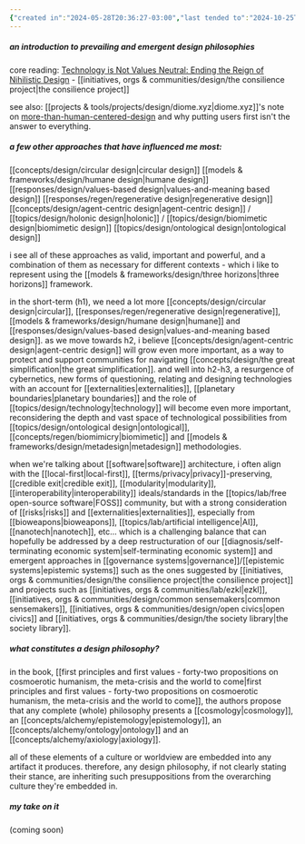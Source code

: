 ```yaml
---
{"created in":"2024-05-28T20:36:27-03:00","last tended to":"2024-10-25T13:57:53-03:00","tags":["design","philosophy","🌱"],"dg-publish":true,"relevancescore":98,"notestage":["🌱"],"created":"2024-05-28T20:36:27.877-03:00","updated":"2024-12-23T19:02:18.733-03:00","permalink":"/core-notes/design-philosophies/","dgPassFrontmatter":true}
---
```


##### an introduction to prevailing and emergent design philosophies

core reading: [Technology is Not Values Neutral: Ending the Reign of Nihilistic Design](https://consilienceproject.org/technology-is-not-values-neutral-ending-the-reign-of-nihilistic-design-2/) - [[initiatives, orgs & communities/design/the consilience project\|the consilience project]]

see also: [[projects & tools/projects/design/diome.xyz\|diome.xyz]]'s note on [more-than-human-centered-design](https://diome.xyz/2+%F0%9F%8C%BF+Leaves/More-Than-Human-Centered+Design) and why putting users first isn't the answer to everything.

##### a few other approaches that have influenced me most:

[[concepts/design/circular design\|circular design]]
[[models & frameworks/design/humane design\|humane design]]
[[responses/design/values-based design\|values-and-meaning based design]]
[[responses/regen/regenerative design\|regenerative design]]
[[concepts/design/agent-centric design\|agent-centric design]] / [[topics/design/holonic design\|holonic]] / [[topics/design/biomimetic design\|biomimetic design]]
[[topics/design/ontological design\|ontological design]]

i see all of these approaches as valid, important and powerful, and a combination of them as necessary for different contexts - which i like to represent using the [[models & frameworks/design/three horizons\|three horizons]] framework.

in the short-term (h1), we need a lot more [[concepts/design/circular design\|circular]], [[responses/regen/regenerative design\|regenerative]], [[models & frameworks/design/humane design\|humane]] and [[responses/design/values-based design\|values-and-meaning based design]]. as we move towards h2, i believe [[concepts/design/agent-centric design\|agent-centric design]] will grow even more important, as a way to protect and support communities for navigating [[concepts/design/the great simplification\|the great simplification]]. and well into h2-h3, a resurgence of cybernetics, new forms of questioning, relating and designing technologies with an account for [[externalities\|externalities]], [[planetary boundaries\|planetary boundaries]] and the role of [[topics/design/technology\|technology]] will become even more important, reconsidering the depth and vast space of technological possibilities from [[topics/design/ontological design\|ontological]], [[concepts/regen/biomimicry\|biomimetic]] and [[models & frameworks/design/metadesign\|metadesign]] methodologies.

when we're talking about [[software\|software]] architecture, i often align with the [[local-first\|local-first]], [[terms/privacy\|privacy]]-preserving, [[credible exit\|credible exit]], [[modularity\|modularity]], [[interoperability\|interoperability]] ideals/standards in the [[topics/lab/free open-source software\|FOSS]] community, but with a strong consideration of [[risks\|risks]] and [[externalities\|externalities]], especially from [[bioweapons\|bioweapons]], [[topics/lab/artificial intelligence\|AI]], [[nanotech\|nanotech]], etc... which is a challenging balance that can hopefully be addressed by a deep restructuration of our [[diagnosis/self-terminating economic system\|self-terminating economic system]] and emergent approaches in [[governance systems\|governance]]/[[epistemic systems\|epistemic systems]] such as the ones suggested by [[initiatives, orgs & communities/design/the consilience project\|the consilience project]] and projects such as [[initiatives, orgs & communities/lab/ezkl\|ezkl]], [[initiatives, orgs & communities/design/common sensemakers\|common sensemakers]], [[initiatives, orgs & communities/design/open civics\|open civics]] and [[initiatives, orgs & communities/design/the society library\|the society library]].

##### what constitutes a design philosophy?

in the book, [[first principles and first values - forty-two propositions on cosmoerotic humanism, the meta-crisis and the world to come\|first principles and first values - forty-two propositions on cosmoerotic humanism, the meta-crisis and the world to come]], the authors propose that any complete (whole) philosophy presents a [[cosmology\|cosmology]], an [[concepts/alchemy/epistemology\|epistemology]], an [[concepts/alchemy/ontology\|ontology]] and an [[concepts/alchemy/axiology\|axiology]].

all of these elements of a culture or worldview are embedded into any artifact it produces. therefore, any design philosophy, if not clearly stating their stance, are inheriting such presuppositions from the overarching culture they're embedded in.

##### my take on it

(coming soon)